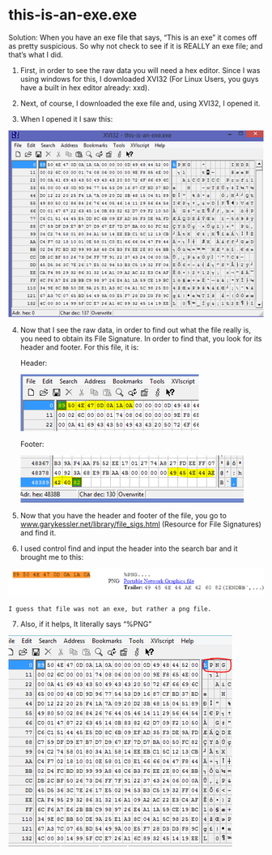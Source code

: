 # this-is-an-exe.exe

Solution:
When you have an exe file that says, “This is an exe” it comes off as pretty suspicious. So why not check to see if it is REALLY an exe file; and that’s what I did.

1.	First, in order to see the raw data you will need a hex editor. Since I was using windows for this, I downloaded XVI32 (For Linux Users, you guys have a built in hex editor already: xxd).

2.	Next, of course, I downloaded the exe file and, using XVI32, I opened it.


3.	When I opened it I saw this:
 
![](images/initial.png?raw=true)

4.	Now that I see the raw data, in order to find out what the file really is, you need to obtain its File Signature. In order to find that, you look for its header and footer.
	For this file, it is:

	Header:
	
	![](images/header.png?raw=true)
 

	Footer:
	
	![](images/footer.png?raw=true)
 

5.	Now that you have the header and footer of the file, you go to www.garykessler.net/library/file_sigs.html (Resource for File Signatures) and find it.

6.	I used control find and input the header into the search bar and it brought me to this:
	
![](images/final.png?raw=true)
 	
	I guess that file was not an exe, but rather a png file.

7.	Also, if it helps, It literally says “%PNG”
	
![](images/png.png?raw=true)


